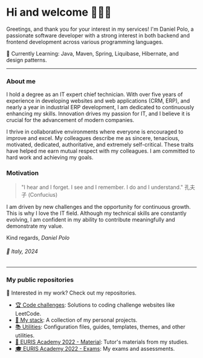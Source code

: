 # Hi and welcome 👋👨‍💻
Greetings, and thank you for your interest in my services! I'm Daniel Polo, a passionate software developer with a strong interest in both backend and frontend development across various programming languages.

🌱 Currently Learning: Java, Maven, Spring, Liquibase, Hibernate, and design patterns.

---

### About me
I hold a degree as an IT expert chief technician. With over five years of experience in developing websites and web applications (CRM, ERP), and nearly a year in industrial ERP development, I am dedicated to continuously enhancing my skills. Innovation drives my passion for IT, and I believe it is crucial for the advancement of modern companies.

I thrive in collaborative environments where everyone is encouraged to improve and excel. My colleagues describe me as sincere, tenacious, motivated, dedicated, authoritative, and extremely self-critical. These traits have helped me earn mutual respect with my colleagues. I am committed to hard work and achieving my goals.

### Motivation
> "I hear and I forget. I see and I remember. I do and I understand." 孔夫子 (Confucius)

I am driven by new challenges and the opportunity for continuous growth. This is why I love the IT field. Although my technical skills are constantly evolving, I am confident in my ability to contribute meaningfully and demonstrate my value.

Kind regards,
*Daniel Polo*

###### 📍 Italy, 2024

---

### My public repositories
🧩 Interested in my work? Check out my repositories.
- [🏆 Code challenges](https://github.com/stars/danielPoloWork/lists/code-challenges): Solutions to coding challenge websites like LeetCode.
- [🚀 My stack](https://github.com/stars/danielPoloWork/lists/my-stack): A collection of my personal projects.
- [📚 Utilities](https://github.com/stars/danielPoloWork/lists/utilities): Configuration files, guides, templates, themes, and other utilities.
- [📙 EURIS Academy 2022 - Material](https://github.com/stars/danielPoloWork/lists/euris-academy-2022-material): Tutor's materials from my studies.
- [🎓 EURIS Academy 2022 - Exams](https://github.com/stars/danielPoloWork/lists/euris-academy-2022-exams): My exams and assessments.
